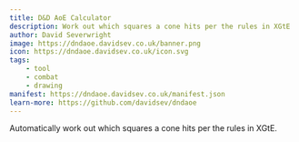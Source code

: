 ```yaml
---
title: D&D AoE Calculator
description: Work out which squares a cone hits per the rules in XGtE
author: David Severwright
image: https://dndaoe.davidsev.co.uk/banner.png
icon: https://dndaoe.davidsev.co.uk/icon.svg
tags:
    - tool
    - combat
    - drawing
manifest: https://dndaoe.davidsev.co.uk/manifest.json
learn-more: https://github.com/davidsev/dndaoe
---
```


Automatically work out which squares a cone hits per the rules in XGtE.

